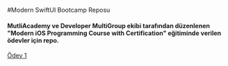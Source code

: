 #Modern SwiftUI Bootcamp Reposu

#### MutliAcademy ve Developer MultiGroup ekibi tarafından düzenlenen "Modern iOS Programming Course with Certification" eğitiminde verilen ödevler için repo.

[Ödev 1](Bootcamp/Homework1.swift)